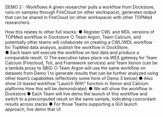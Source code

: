 DEMO 2 - Workflows
A given researcher pulls a workflow from Dockstore, runs on samples through FireCloud (or other workspace), generates output that can be shared in FireCloud (or other workspace) with other TOPMed researchers.

How this relates to other full stacks:
●	Register CWL and WDL versions of TOPMed workflow in Dockstore
○	Team Argon, Team Calcium, and potentially other teams will collaborate on creating a CWL/WDL workflow for TopMed data analysis, publish the workflow in DockStore.  
●	Each team will execute the workflow on test data and produce a comparable result.
○	The execution takes place via WES gateway for Team Calcium (Firecloud, Toil, and Framework services) and Team Xenon (can be a lambda proxy to SBG)
○	Team Argon will use the same workflow on datasets from Demo 1 to generate results that can be further analyzed using other team’s capabilities (effectively some form of Demo 3 below)
●	Also show UI-based workflow “Launch With” function in Xenon and Calcium platforms
How this will be demonstrated:
●	We will show the workflow in Dockstore
●	Each Team will live demo the launch of this workflow and switch to a precomputed result on the same sample, indicating concordant results across stacks
●	For those Teams supporting a GUI launch approach, live demo that UI

